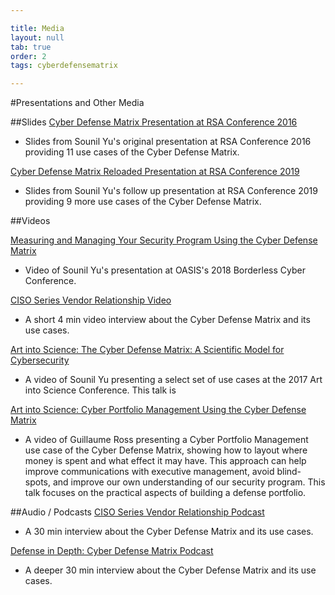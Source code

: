 ```yaml
---

title: Media
layout: null
tab: true
order: 2
tags: cyberdefensematrix

---
```


#Presentations and Other Media

##Slides
[Cyber Defense Matrix Presentation at RSA Conference 2016](https://bit.ly/cyberdefensematrix)

- Slides from Sounil Yu's original presentation at RSA Conference 2016 providing 11 use cases of the Cyber Defense Matrix.

[Cyber Defense Matrix Reloaded Presentation at RSA Conference 2019](https://bit.ly/cyberdefensematrixreloaded)

- Slides from Sounil Yu's follow up presentation at RSA Conference 2019 providing 9 more use cases of the Cyber Defense Matrix.


##Videos

[Measuring and Managing Your Security Program Using the Cyber Defense Matrix](https://www.youtube.com/watch?v=LE-ds7LVk5o&t=3808s)

- Video of Sounil Yu's presentation at OASIS's 2018 Borderless Cyber Conference.

[CISO Series Vendor Relationship Video](https://www.youtube.com/watch?v=6VjkTI3haqA)

- A short 4 min video interview about the Cyber Defense Matrix and its use cases.

[Art into Science: The Cyber Defense Matrix: A Scientific Model for Cybersecurity](https://www.youtube.com/watch?v=ngp-WkXs4mc)

- A video of Sounil Yu presenting a select set of use cases at the 2017 Art into Science Conference. This talk is 

[Art into Science: Cyber Portfolio Management Using the Cyber Defense Matrix](https://www.youtube.com/watch?v=C6S-WWhmwfg)

- A video of Guillaume Ross presenting a Cyber Portfolio Management use case of the Cyber Defense Matrix, showing how to layout where money is spent and what effect it may have. This approach can help improve communications with executive management, avoid blind-spots, and improve our own understanding of our security program. This talk focuses on the practical aspects of building a defense portfolio.


##Audio / Podcasts
[CISO Series Vendor Relationship Podcast](https://cisoseries.com/mapping-unsolvable-problems-to-unattainable-solutions/)

- A 30 min interview about the Cyber Defense Matrix and its use cases.

[Defense in Depth: Cyber Defense Matrix Podcast](https://cisoseries.com/defense-in-depth-cyber-defense-matrix/)

- A deeper 30 min interview about the Cyber Defense Matrix and its use cases.
